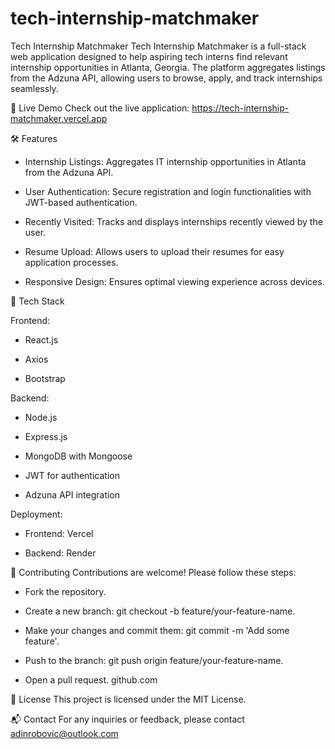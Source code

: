 # tech-internship-matchmaker
Tech Internship Matchmaker
Tech Internship Matchmaker is a full-stack web application designed to help aspiring tech interns find relevant internship opportunities in Atlanta, Georgia. The platform aggregates listings from the Adzuna API, allowing users to browse, apply, and track internships seamlessly.

🚀 Live Demo
Check out the live application: https://tech-internship-matchmaker.vercel.app

🛠️ Features
 - Internship Listings: Aggregates IT internship opportunities in Atlanta from the Adzuna API.

 - User Authentication: Secure registration and login functionalities with JWT-based authentication.

 - Recently Visited: Tracks and displays internships recently viewed by the user.

 - Resume Upload: Allows users to upload their resumes for easy application processes.

 - Responsive Design: Ensures optimal viewing experience across devices.

🧰 Tech Stack

Frontend:

 - React.js

 - Axios

 - Bootstrap



Backend:

 - Node.js

 - Express.js

 - MongoDB with Mongoose

 - JWT for authentication

 - Adzuna API integration

Deployment:

 - Frontend: Vercel

 - Backend: Render

🤝 Contributing
Contributions are welcome! Please follow these steps:

 - Fork the repository.

 - Create a new branch: git checkout -b feature/your-feature-name.

 - Make your changes and commit them: git commit -m 'Add some feature'.

 - Push to the branch: git push origin feature/your-feature-name.

 - Open a pull request.
github.com

📄 License
This project is licensed under the MIT License.

📬 Contact
For any inquiries or feedback, please contact adinrobovic@outlook.com
